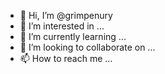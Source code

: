- 👋 Hi, I’m @grimpenury
- 👀 I’m interested in ...
- 🌱 I’m currently learning ...
- 💞️ I’m looking to collaborate on ...
- 📫 How to reach me ...

<!---
grimpenury/grimpenury is a ✨ special ✨ repository because its `README.md` (this file) appears on your GitHub profile.
You can click the Preview link to take a look at your changes.
--->
